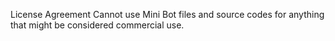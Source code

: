 License Agreement
 Cannot use Mini Bot files and source codes for anything that might be considered commercial use.

